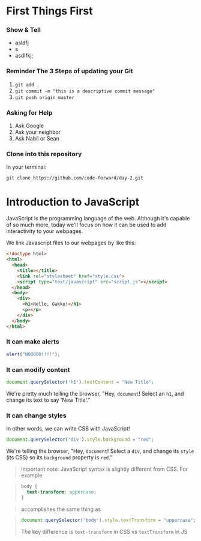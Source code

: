 # First Things First
### Show & Tell
- asldfj
- s
- asdlfkj;

### Reminder The 3 Steps of updating your Git
1. `git add .`
2. `git commit -m "this is a descriptive commit message"`
3. `git push origin master`

### Asking for Help
1. Ask Google
2. Ask your neighbor
3. Ask Nabil or Sean

### Clone into this repository
In your terminal:

``git clone https://github.com/code-forward/day-2.git`` 

# Introduction to JavaScript
JavaScript is the programming language of the web. Although it's capable of so much more, today we'll focus on how it can be used to add interactivity to your webpages.

We link Javascript files to our webpages by like this:

```HTML
<!doctype html>
<html>
  <head>
    <title></title>
    <link rel="stylesheet" href="style.css">
    <script type="text/javascript" src="script.js"></script>
  </head>
  <body>
    <div>
      <h1>Hello, Gakko!</h1>
      <p></p>
    </div>
  </body>
</html>
```

### It can make alerts
```javascript
alert("NOOOOO!!!!");
```

### It can modify content
```javascript
document.querySelector('h1').textContent = "New Title";
```

We're pretty much telling the browser, "Hey, `document`! Select an `h1`, and change its text to say 'New Title'."

###  It can change styles
In other words, we can write CSS with JavaScript!

```javascript
document.querySelector('div').style.background = "red";
```

We're telling the browser, "Hey, `document`! Select a `div`, and change its `style` (its CSS) so its `background` property is `red`."


>Important note: JavaScript syntax is slightly different from CSS. For example:

>```CSS
>body {
>	text-transform: uppercase; 
>}
>``` 

> accomplishes the same thing as 

>```Javascript
>document.querySelector('body').style.textTransform = "uppercase";
>```
> The key difference is `text-transform` in CSS vs `textTransform` in JS






